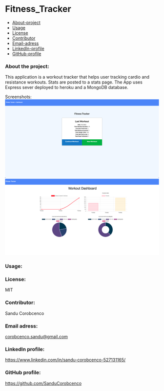 # Fitness_Tracker

* [About-project](#Description)
* [Usage](#Usage)
* [License](#License)
* [Contributor](#Contributor)
* [Email-adress](#Email)
* [LinkedIn-profile](#LinkedIn-profile)
* [GitHub-profile](#GitHub-profile)

   
### About the project:
  This application is a workout tracker that helps user tracking cardio and resistance workouts. Stats are posted to a stats page. The App uses Express sever deployed to heroku and a MongoDB database. 

Screenshots: 
![Picture](./images/fitness.png)
![Picture](./images/dashboard.png)



### Usage:

### License:
MIT

### Contributor:
Sandu Corobcenco

### Email adress:
corobcenco.sandu@gmail.com

### LinkedIn profile:
https://www.linkedin.com/in/sandu-corobcenco-527131165/

### GitHub profile:
https://github.com/SanduCorobcenco
